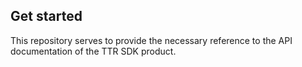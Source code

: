 ## Get started

This repository serves to provide the necessary reference to the API documentation of the TTR SDK product.

